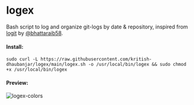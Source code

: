 # logex
Bash script to log and organize git-logs by date & repository, inspired from [logit](https://github.com/bhattaraib58/logit) by [@bhattaraib58](https://github.com/bhattaraib58).

#### Install:
```shell
sudo curl -L https://raw.githubusercontent.com/kritish-dhaubanjar/logex/main/logex.sh -o /usr/local/bin/logex && sudo chmod +x /usr/local/bin/logex
```

#### Preview:

![logex-colors](https://user-images.githubusercontent.com/25634165/199158501-f86241f2-a988-41e2-a397-7a9df95fc618.png)
